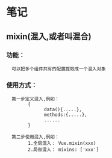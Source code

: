 # 笔记

## mixin(混入,或者叫混合)

### 功能： 
      可以把多个组件共有的配置提取成一个混入对象

### 使用方式：
      第一步定义混入,例如：
            {
                  data(){.....},
                  methods:{.....},
                  ......
            }
      
      第二步使用混入,例如：
            1.全局混入： Vue.mixin(xxx)
            2.局部混入： mixins: ['xxx']


